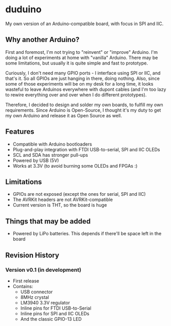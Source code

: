 # duduino

My own version of an Arduino-compatible board, with focus in SPI and IIC.

## Why another Arduino?

First and foremost, I'm not trying to "reinvent" or "improve" Arduino. I'm doing a lot of
experiments at home with "vanilla" Arduino. There may be some limitations, but usually it
is quite simple and fast to prototype.

Curiously, I don't need many GPIO ports - I interface using SPI or IIC, and that's it. So
all GPIOs are just hanging in there, doing nothing. Also, since some of those experiments
will be on my desk for a long time, it looks wasteful to leave Arduinos everywhere with
dupont cables (and I'm too lazy to rewire everything over and over when I do different
prototypes).

Therefore, I decided to design and solder my own boards, to fulfill my own requirements.
Since Arduino is Open-Source, I thought it's my duty to get my own Arduino and release it
as Open Source as well.

## Features

* Compatible with Arduino bootloaders
* Plug-and-play integration with FTDI USB-to-serial, SPI and IIC OLEDs
* SCL and SDA has stronger pull-ups
* Powered by USB (5V)
* Works at 3.3V (to avoid burning some OLEDs and FPGAs :)

## Limitations

* GPIOs are not exposed (except the ones for serial, SPI and IIC)
* The AVRKit headers are not AVRKit-compatible
* Current version is THT, so the board is huge

## Things that may be added

* Powered by LiPo batteries. This depends if there'll be space left in the board

## Revision History

### Version v0.1 (in development)

* First release
* Contains:
  * USB connector
  * 8MHz crystal
  * LM3940 3.3V regulator
  * Inline pins for FTDI USB-to-Serial
  * Inline pins for SPI and IIC OLEDs
  * And the classic GPIO-13 LED

